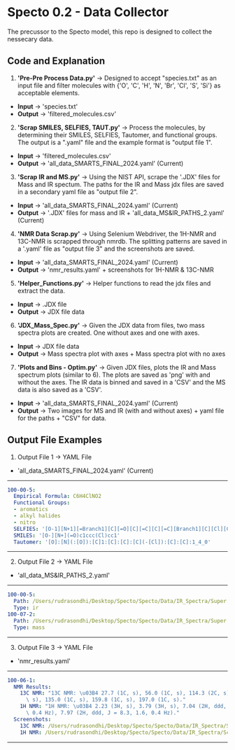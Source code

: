 
# Specto 0.2 - Data Collector

The precussor to the Specto model, this repo is designed to collect the nessecary data. 


## Code and Explanation

1. **'Pre-Pre Process Data.py'** -> Designed to accept "species.txt" as an input file and filter molecules with {'O', 'C', 'H', 'N', 'Br', 'Cl', 'S', 'Si'} as acceptable elements. 

- **Input** -> 'species.txt' 
- **Output** -> 'filtered_molecules.csv'

2. **'Scrap SMILES, SELFIES, TAUT.py'** -> Process the molecules, by determining their SMILES, SELFIES, Tautomer, and functional groups. The output is a ".yaml" file and the example format is "output file 1". 

- **Input** -> 'filtered_molecules.csv'
- **Output** -> 'all_data_SMARTS_FINAL_2024.yaml' (Current)

3. **'Scrap IR and MS.py'** -> Using the NIST API, scrape the '.JDX' files for Mass and IR spectum. The paths for the IR and Mass jdx files are saved in a secondary yaml file as "output file 2". 

- **Input** -> 'all_data_SMARTS_FINAL_2024.yaml' (Current)
- **Output** -> '.JDX' files for mass and IR + 'all_data_MS&IR_PATHS_2.yaml' (Current)

4. **'NMR Data Scrap.py'** -> Using Selenium Webdriver, the 1H-NMR and 13C-NMR is scrapped through nmrdb. The splitting patterns are saved in a '.yaml' file as "output file 3" and the screenshots are saved.

- **Input** -> 'all_data_SMARTS_FINAL_2024.yaml' (Current)
- **Output** -> 'nmr_results.yaml' + screenshots for 1H-NMR & 13C-NMR

5. **'Helper_Functions.py'** -> Helper functions to read the jdx files and extract the data. 

- **Input** -> .JDX file
- **Output** -> JDX file data

6. **'JDX_Mass_Spec.py'** -> Given the JDX data from files, two mass spectra plots are created. One without axes and one with axes. 

- **Input** -> JDX file data
- **Output** -> Mass spectra plot with axes + Mass spectra plot with no axes

7. **'Plots and Bins - Optim.py'** -> Given JDX files, plots the IR and Mass spectrum plots (similar to 6). The plots are saved as 'png' with and without the axes. The IR data is binned and saved in a 'CSV' and the MS data is also saved as a 'CSV'. 
- **Input** -> 'all_data_SMARTS_FINAL_2024.yaml' (Current)
- **Output** -> Two images for MS and IR (with and without axes) + yaml file for the paths + "CSV" for data. 







## Output File Examples

1. Output File 1 -> YAML File

- 'all_data_SMARTS_FINAL_2024.yaml' (Current)
----

```yaml
100-00-5:
  Empirical Formula: C6H4ClNO2
  Functional Groups:
  - aromatics
  - alkyl halides
  - nitro
  SELFIES: '[O-1][N+1][=Branch1][C][=O][C][=C][C][=C][Branch1][C][Cl][C][=C][Ring1][#Branch1]'
  SMILES: '[O-][N+](=O)c1ccc(Cl)cc1'
  Tautomer: '[O]:[N](:[O]):[C]1:[C]:[C]:[C](-[Cl]):[C]:[C]:1_4_0'
```

---- 

2. Output File 2 -> YAML File
- 'all_data_MS&IR_PATHS_2.yaml'
----

```yaml
100-00-5:
  Path: /Users/rudrasondhi/Desktop/Specto/Specto/Data/IR_Spectra/Super Cool Data/ir/100-00-5.jdx
  Type: ir
100-07-2:
  Path: /Users/rudrasondhi/Desktop/Specto/Specto/Data/IR_Spectra/Super Cool Data/mass/100-07-2.jdx
  Type: mass
```
---- 

3. Output File 3 -> YAML File
- 'nmr_results.yaml'
----

```yaml
100-06-1:
  NMR Results:
    13C NMR: "13C NMR: \u03B4 27.7 (1C, s), 56.0 (1C, s), 114.3 (2C, s), 130.7 (2C,\
      \ s), 135.0 (1C, s), 159.8 (1C, s), 197.0 (1C, s)."
    1H NMR: "1H NMR: \u03B4 2.23 (3H, s), 3.79 (3H, s), 7.04 (2H, ddd, J = 8.3, 1.3,\
      \ 0.4 Hz), 7.97 (2H, ddd, J = 8.3, 1.6, 0.4 Hz)."
  Screenshots:
    13C NMR: /Users/rudrasondhi/Desktop/Specto/Specto/Data/IR_Spectra/Screenshots/13C_NMR/100-06-1_13c_nmr.png
    1H NMR: /Users/rudrasondhi/Desktop/Specto/Specto/Data/IR_Spectra/Screenshots/1H_NMR/100-06-1_1h_nmr.png
```
---- 

